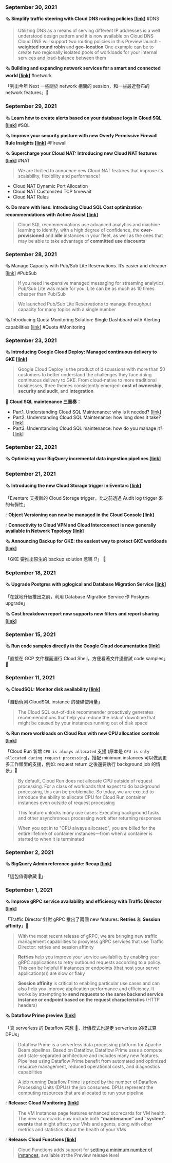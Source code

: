 ### September 30, 2021

🗞️ **Simplify traffic steering with Cloud DNS routing policies [[link](https://cloud.google.com/blog/products/networking/dns-routing-policies-for-geo-location--weighted-round-robin)]** #DNS

> Utilizing DNS as a means of serving different IP addresses is a well understood design pattern and it is now available on Cloud DNS
Cloud DNS will support two routing policies in this Preview launch - **weighted round robin** and **geo-location**
One example can be to create two regionally isolated pools of workloads for your internal services and load-balance between them
> 

🗞️ **Building and expanding network services for a smart and connected world [[link](https://cloud.google.com/blog/products/networking/expanding-google-cloud-network-infrastructure-and-services)]** #network

「列出今年 Next 一些關於 network 相關的 session，和一些最近發布的 network features」👏

### September 29, 2021

🗞️ **Learn how to create alerts based on your database logs in Cloud SQL [[link](https://cloud.google.com/blog/products/databases/learn-how-to-create-alerts-based-on-your-database-logs-in-cloud-sql)]** #SQL

🗞️ **Improve your security posture with new Overly Permissive Firewall Rule Insights [[link](https://cloud.google.com/blog/products/gcp/use-firewall-insights-to-improve-security-posture)]** #Firewall

🗞️ **Supercharge your Cloud NAT: Introducing new Cloud NAT features [[link](https://cloud.google.com/blog/products/networking/google-cloud-nat-new-scaling-features)]** #NAT

> We are thrilled to announce new Cloud NAT features that improve its scalability, flexibility and performance!
- Cloud NAT Dynamic Port Allocation
- Cloud NAT Customized TCP timewait
- Cloud NAT Rules
> 

🗞️ **Do more with less: Introducing Cloud SQL Cost optimization recommendations with Active Assist [[link](https://cloud.google.com/blog/products/databases/reduce-cloud-sql-costs-with-optimizations-by-active-assist)]**

> Cloud SQL recommendations use advanced analytics and machine learning to identify, with a high degree of confidence, the **over-provisioned** and **idle** instances in your fleet, as well as the ones that may be able to take advantage of **committed use discounts**
> 

### September 28, 2021

🗞️ Manage Capacity with Pub/Sub Lite Reservations. It’s easier and cheaper [[link](https://cloud.google.com/blog/products/data-analytics/easier-and-cheaper-with-pubsub-lite-reservations)] #PubSub

> If you need inexpensive managed messaging for streaming analytics, Pub/Sub Lite was made for you. Lite can be as much as 10 times cheaper than Pub/Sub
> 

> We launched Pub/Sub Lite Reservations to manage throughput capacity for many topics with a single number
> 

🗞️ Introducing Quota Monitoring Solution: Single Dashboard with Alerting capabilities [[link](https://cloud.google.com/blog/products/gcp/google-cloud-introduces-quota-monitoring-solution)] #Quota #Monitoring

### September 23, 2021

🗞️ **Introducing Google Cloud Deploy: Managed continuous delivery to GKE [[link](https://cloud.google.com/blog/products/devops-sre/google-cloud-deploy-automates-deploys-to-gke)]**

> Google Cloud Deploy is the product of discussions with more than 50 customers to better understand the challenges they face doing continuous delivery to GKE. From cloud-native to more traditional businesses, three themes consistently emerged: **cost of ownership**, **security and audit**, and **integration**
> 

🎒 **Cloud SQL maintenance 三重奏：**

- Part1. Understanding Cloud SQL Maintenance: why is it needed? [[link](https://cloud.google.com/blog/products/databases/how-does-cloud-sql-maintenance-work)]
- Part2. Understanding Cloud SQL Maintenance: how long does it take? [[link](https://cloud.google.com/blog/products/databases/how-cloud-sql-maintenance-works-to-keep-instances-updated)]
- Part3. Understanding Cloud SQL maintenance: how do you manage it? [[link](https://cloud.google.com/blog/products/databases/minimizing-application-impact-of-cloud-sql-maintenance)]

### September 22, 2021

🗞️ **Optimizing your BigQuery incremental data ingestion pipelines [[link](https://cloud.google.com/blog/products/data-analytics/optimizing-your-bigquery-incremental-data-ingestion-pipelines)]**

### September 21, 2021

🗞️ **Introducing the new Cloud Storage trigger in Eventarc [[link](https://cloud.google.com/blog/topics/developers-practitioners/introducing-new-cloud-storage-trigger-eventarc)]**

「Eventarc 支援新的 Cloud Storage trigger，比之前透過 Audit log trigger 來的有彈性」

💧 **Object Versioning can now be managed in the Cloud Console [[link](https://cloud.google.com/storage/docs/using-object-versioning#set)]**

💧 **Connectivity to Cloud VPN and Cloud Interconnect is now generally available in Network Topology [[link](https://cloud.google.com/network-intelligence-center/docs/network-topology/concepts/troubleshooting-hybrid-connectivity)]**

🗞️ **Announcing Backup for GKE: the easiest way to protect GKE workloads [[link](https://cloud.google.com/blog/products/storage-data-transfer/google-cloud-launches-backups-for-gke)]**

「GKE 要推出原生的 backup solution 惹嗎 !?」 🤯

### September 18, 2021

🗞️ **Upgrade Postgres with pglogical and Database Migration Service [[link](https://cloud.google.com/blog/topics/developers-practitioners/upgrade-postgres-pglogical-and-database-migration-service)]**

「在就地升級推出之前，利用 Database Migration Service 作 Postgres upgrade」

🗞️ **Cost breakdown report now supports new filters and report sharing [[link](https://cloud.google.com/billing/docs/how-to/cost-breakdown#configure-report)]**

### September 15, 2021

🗞️ **Run code samples directly in the Google Cloud documentation [[link](https://cloud.google.com/blog/topics/developers-practitioners/run-code-samples-directly-google-cloud-documentation)]**

「直接在 GCP 文件裡面運行 Cloud Shell，方便看著文件邊嘗試 code samples」👏

### September 11, 2021

🗞️ **CloudSQL: Monitor disk availability [[link](https://cloud.google.com/sql/docs/mysql/using-ood-recommender)]**

「自動偵測 CloudSQL instance 的硬碟使用量」

> The Cloud SQL out-of-disk recommender proactively generates recommendations that help you reduce the risk of downtime that might be caused by your instances running out of disk space

🗞️ **Run more workloads on Cloud Run with new CPU allocation controls [[link](https://cloud.google.com/blog/products/serverless/cloud-run-gets-always-on-cpu-allocation)]**

「Cloud Run 新增 `CPU is always allocated` 支援 (原本是 `CPU is only allocated during request processing`)，搭配 minimum instances 可以做到更多工作類型的支援，例如: request return 之後還要執行 background job 的情景」👏

> By default, Cloud Run does not allocate CPU outside of request processing. For a class of workloads that expect to do background processing, this can be problematic. So today, we are excited to introduce the ability to allocate CPU for Cloud Run container instances even outside of request processing

> This feature unlocks many use cases: Executing background tasks and other asynchronous processing work after returning responses

> When you opt in to "CPU always allocated", you are billed for the entire lifetime of container instances—from when a container is started to when it is terminated

### September 2, 2021

🗞️ **BigQuery Admin reference guide: Recap [[link](https://cloud.google.com/blog/topics/developers-practitioners/bigquery-admin-reference-guide-recap)]**

「這包值得收藏 🥰」

### September 1, 2021

🗞️ **Improve gRPC service availability and efficiency with Traffic Director [[link](https://cloud.google.com/blog/products/application-development/new-service-mesh-features-with-proxyless-grpc-services-and-traffic-director)]**

「Traffic Director 針對 gRPC 推出了兩個 new features: **Retries** 和 **Session affinity**」👏

> With the most recent release of gRPC, we are bringing new traffic management capabilities to proxyless gRPC services that use Traffic Director: retries and session affinity

> **Retries** help you improve your service availability by enabling your gRPC applications to retry outbound requests according to a policy. This can be helpful if instances or endpoints (that host your server application(s)) are slow or flaky

> **Session affinity** is critical to enabling particular use cases and can also help you improve application performance and efficiency. It works by attempting to **send requests to the same backend service instance or endpoint based on the request characteristics** (HTTP headers)

🗞️ **Dataflow Prime preview [[link](https://cloud.google.com/dataflow/pricing#dataflow-prime)]**

「真 serverless 的 Dataflow 來惹 🤩，計價模式也是走 serverless 的模式算 DPUs」

> Dataflow Prime is a serverless data processing platform for Apache Beam pipelines. Based on Dataflow, Dataflow Prime uses a compute and state-separated architecture and includes many new features. Pipelines using Dataflow Prime benefit from automated and optimized resource management, reduced operational costs, and diagnostics capabilities

> A job running Dataflow Prime is priced by the number of Dataflow Processing Units (DPUs) the job consumes. DPUs represent the computing resources that are allocated to run your pipeline

💧 **Release: Cloud Monitoring [[link](https://cloud.google.com/release-notes#August_30_2021)]**

> The VM Instances page features enhanced scorecards for VM health. The new scorecards now include both **"maintenance" and "system" events** that might affect your VMs and agents, along with other metrics and statistics about the health of your VMs

💧 **Release: Cloud Functions [[link](https://cloud.google.com/release-notes#August_30_2021)]**

> Cloud Functions adds support for [setting a minimum number of instances](https://cloud.google.com/functions/docs/configuring/min-instances), available at the Preview release level
